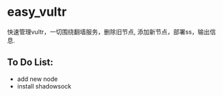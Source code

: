 # easy_vultr

快速管理vultr，一切围绕翻墙服务，删除旧节点, 添加新节点，部署ss，输出信息.

## To Do List:

* add new node
* install shadowsock
